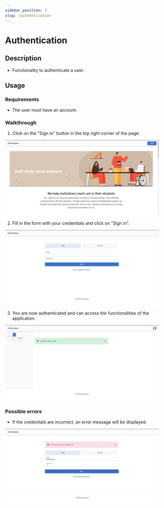 ```yaml
---
sidebar_position: 3
slug: /authentication
---
```


# Authentication

## Description
- Functionality to authenticate a user.

## Usage

### Requirements
- The user must have an account.

### Walkthrough

1. Click on the "Sign in" button in the top right corner of the page.

![Sign in](signinbutton.png)

2. Fill in the form with your credentials and click on "Sign in".

![Form](signin.png)

3. You are now authenticated and can access the functionalities of the application.

![Authenticated](authenticated.png)

### Possible errors

- If the credentials are incorrect, an error message will be displayed.

![Error](signinerror.png)

